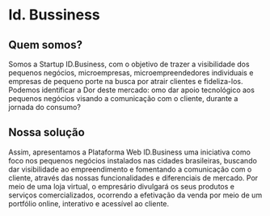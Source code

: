 # Id. Bussiness

## Quem somos?
Somos a Startup ID.Business, com o objetivo de trazer a visibilidade dos pequenos negócios, microempresas, microempreendedores individuais e empresas de pequeno porte na busca por atrair clientes e fideliza-los. Podemos identificar a Dor deste mercado: omo dar apoio tecnológico aos pequenos negócios visando a comunicação com o cliente, durante a jornada do consumo?

## Nossa solução
Assim, apresentamos a Plataforma Web ID.Business uma iniciativa como foco nos pequenos negócios instalados nas cidades brasileiras, buscando dar visibilidade ao empreendimento e fomentando a comunicação com o cliente, através das nossas funcionalidades e diferenciais de mercado. Por meio de uma loja virtual, o empresário divulgará os seus produtos e serviços comercializados, ocorrendo a efetivação da venda por meio de um portfólio online, interativo e acessível ao cliente.


# 